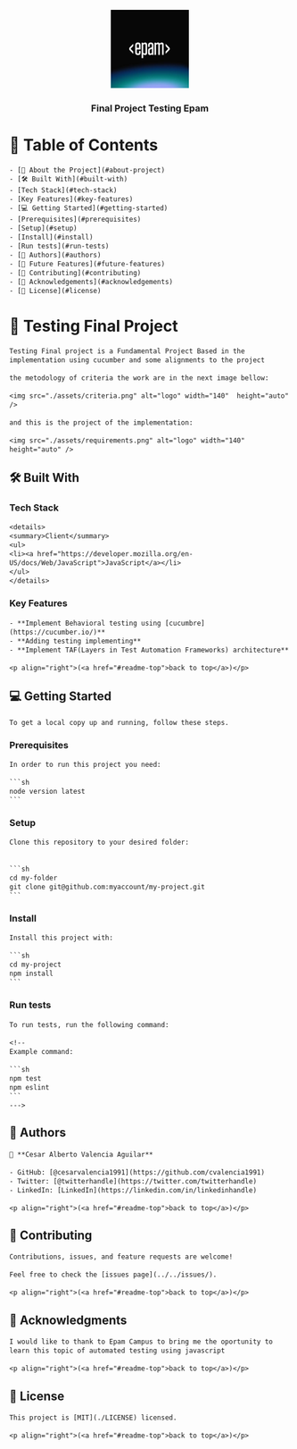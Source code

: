 <a name="readme-top"></a>

<div align="center">
 <img src="./assets/logo.jpeg" alt="logo" width="140"  height="auto" />
<br/>

<h3><b>Final Project Testing Epam</b></h3>

</div>

# 📗 Table of Contents

    - [📖 About the Project](#about-project)
    - [🛠 Built With](#built-with)
    - [Tech Stack](#tech-stack)
    - [Key Features](#key-features)
    - [💻 Getting Started](#getting-started)
    - [Prerequisites](#prerequisites)
    - [Setup](#setup)
    - [Install](#install)
    - [Run tests](#run-tests)
    - [👥 Authors](#authors)
    - [🔭 Future Features](#future-features)
    - [🤝 Contributing](#contributing)
    - [🙏 Acknowledgements](#acknowledgements)
    - [📝 License](#license)

# 📖 Testing Final Project <a name="about-project"></a>

    Testing Final project is a Fundamental Project Based in the implementation using cucumber and some alignments to the project

    the metodology of criteria the work are in the next image bellow:

    <img src="./assets/criteria.png" alt="logo" width="140"  height="auto" />

    and this is the project of the implementation:

    <img src="./assets/requirements.png" alt="logo" width="140"  height="auto" />

## 🛠 Built With <a name="built-with"></a>

### Tech Stack <a name="tech-stack"></a>

    <details>
    <summary>Client</summary>
    <ul>
    <li><a href="https://developer.mozilla.org/en-US/docs/Web/JavaScript">JavaScript</a></li>
    </ul>
    </details>

### Key Features <a name="key-features"></a>

    - **Implement Behavioral testing using [cucumbre](https://cucumber.io/)**
    - **Adding testing implementing**
    - **Implement TAF(Layers in Test Automation Frameworks) architecture**

    <p align="right">(<a href="#readme-top">back to top</a>)</p>

## 💻 Getting Started <a name="getting-started"></a>

    To get a local copy up and running, follow these steps.

### Prerequisites

    In order to run this project you need:

    ```sh
    node version latest
    ```
### Setup

    Clone this repository to your desired folder:


    ```sh
    cd my-folder
    git clone git@github.com:myaccount/my-project.git
    ```

### Install

    Install this project with:

    ```sh
    cd my-project
    npm install
    ```

### Run tests

    To run tests, run the following command:

    <!--
    Example command:

    ```sh
    npm test
    npm eslint
    ```
    --->

## 👥 Authors <a name="authors"></a>

    👤 **Cesar Alberto Valencia Aguilar**

    - GitHub: [@cesarvalencia1991](https://github.com/cvalencia1991)
    - Twitter: [@twitterhandle](https://twitter.com/twitterhandle)
    - LinkedIn: [LinkedIn](https://linkedin.com/in/linkedinhandle)

    <p align="right">(<a href="#readme-top">back to top</a>)</p>
## 🤝 Contributing <a name="contributing"></a>

    Contributions, issues, and feature requests are welcome!

    Feel free to check the [issues page](../../issues/).

    <p align="right">(<a href="#readme-top">back to top</a>)</p>

## 🙏 Acknowledgments <a name="acknowledgements"></a>

    I would like to thank to Epam Campus to bring me the oportunity to learn this topic of automated testing using javascript

    <p align="right">(<a href="#readme-top">back to top</a>)</p>

## 📝 License <a name="license"></a>

    This project is [MIT](./LICENSE) licensed.

    <p align="right">(<a href="#readme-top">back to top</a>)</p>
